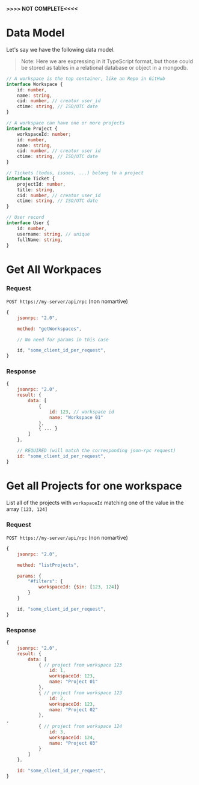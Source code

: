 **>>>> NOT COMPLETE<<<<**

# Data Model
Let's say we have the following data model. 

> Note: Here we are expressing in it TypeScript format, but those could be stored as tables in a relational database or object in a mongodb. 

```ts
// A workspace is the top container, like an Repo in GitHub
interface Workspace {
    id: number,
    name: string,
    cid: number, // creator user_id
    ctime: string, // ISO/UTC date
}

// A workspace can have one or more projects
interface Project {
    workspaceId: number;
    id: number,
    name: string,
    cid: number, // creator user id
    ctime: string, // ISO/UTC date
}

// Tickets (todos, issues, ...) belong to a project
interface Ticket {
    projectId: number,
    title: string,
    cid: number, // creator user_id
    ctime: string, // ISO/UTC date    
}

// User record
interface User {
    id: number,
    username: string, // unique
    fullName: string,
}
```

# Get All Workpaces

### Request

`POST https://my-server/api/rpc` (non nomartive)
```js
{
    jsonrpc: "2.0", 

    method: "getWorkspaces", 

    // No need for params in this case

    id, "some_client_id_per_request", 
}
```

### Response

```js
{
    jsonrpc: "2.0", 
    result: {
        data: [
            {
                id: 123, // workspace id
                name: "Workspace 01"
            }, 
            { ... }
        ]
    }, 

    // REQUIRED (will match the corresponding json-rpc request)
    id: "some_client_id_per_request", 
}

```


# Get all Projects for one workspace

List all of the projects with `workspaceId` matching one of the value in the array `[123, 124]`

### Request

`POST https://my-server/api/rpc` (non nomartive)
```js
{
    jsonrpc: "2.0", 

    method: "listProjects", 

    params: {
        "#filters": {
            workspaceId: {$in: [123, 124]}
        }
    }

    id, "some_client_id_per_request", 
}
```

### Response

```js
{
    jsonrpc: "2.0", 
    result: {
        data: [
            { // project from workspace 123
                id: 1, 
                workspaceId: 123,
                name: "Project 01"
            }, 
            { // project from workspace 123
                id: 2, 
                workspaceId: 123,
                name: "Project 02"                
            },
, 
            { // project from workspace 124
                id: 3, 
                workspaceId: 124,
                name: "Project 03"                
            }            
        ]
    }, 

    id: "some_client_id_per_request", 
}

```

